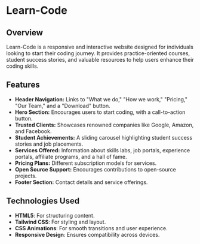 # Learn-Code

## Overview
Learn-Code is a responsive and interactive website designed for individuals looking to start their coding journey. It provides practice-oriented courses, student success stories, and valuable resources to help users enhance their coding skills.

## Features
- **Header Navigation:** Links to "What we do," "How we work," "Pricing," "Our Team," and a "Download" button.
- **Hero Section:** Encourages users to start coding, with a call-to-action button.
- **Trusted Clients:** Showcases renowned companies like Google, Amazon, and Facebook.
- **Student Achievements:** A sliding carousel highlighting student success stories and job placements.
- **Services Offered:** Information about skills labs, job portals, experience portals, affiliate programs, and a hall of fame.
- **Pricing Plans:** Different subscription models for services.
- **Open Source Support:** Encourages contributions to open-source projects.
- **Footer Section:** Contact details and service offerings.

## Technologies Used
- **HTML5**: For structuring content.
- **Tailwind CSS**: For styling and layout.
- **CSS Animations**: For smooth transitions and user experience.
- **Responsive Design**: Ensures compatibility across devices.


